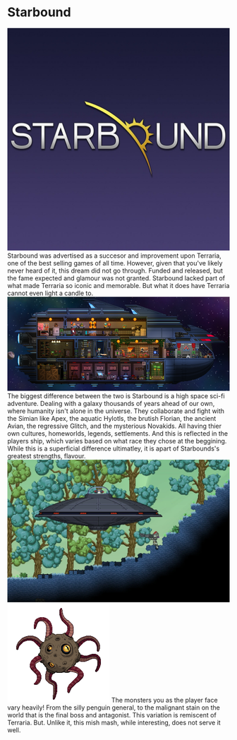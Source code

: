# Starbound
![alt text](image.png)
Starbound was advertised as a succesor and improvement upon Terraria, one of the best selling games of all time. However, given that you've likely never heard of it, this dream did not go through. Funded and released, but the fame expected and glamour was not granted. Starbound lacked part of what made Terraria so iconic and memorable. But what it does have Terraria cannot even light a candle to. 
![alt text](image-1.png)
The biggest difference between the two is Starbound is a high space sci-fi adventure. Dealing with a galaxy thousands of years ahead of our own, where humanity isn't alone in the universe. They collaborate and fight with the Simian like Apex, the aquatic Hylotls, the brutish Florian, the ancient Avian, the regressive Glitch, and the mysterious Novakids. All having thier own cultures, homeworlds, legends, settlements. And this is reflected in the players ship, which varies based on what race they chose at the beggining. While this is a superficial difference ultimatley, it is apart of Starbounds's greatest strengths, flavour.
![alt text](image-4.png) 
![alt text](image-6.png) 
The monsters you as the player face vary heavily! From the silly penguin general, to the malignant stain on the world that is the final boss and antagonist. This variation is remiscent of Terraria. But. Unlike it, this mish mash, while interesting, does not serve it well. 